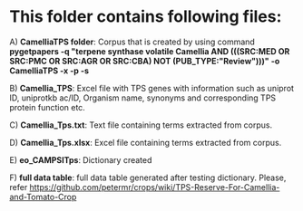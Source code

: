 # This folder contains following files:

A) **CamelliaTPS folder**: Corpus that is created by using command **pygetpapers -q "terpene synthase volatile Camellia AND (((SRC:MED OR SRC:PMC OR SRC:AGR OR SRC:CBA) NOT (PUB_TYPE:"Review")))" -o CamelliaTPS -x -p -s**

B) **Camellia_TPS**: Excel file with TPS genes with information such as uniprot ID, uniprotkb ac/ID, Organism name, synonyms and corresponding TPS protein function etc.

C) **Camellia_Tps.txt**: Text file containing terms extracted from corpus.

D) **Camellia_Tps.xlsx**: Excel file containing terms extracted from corpus.

E) **eo_CAMPSITps**: Dictionary created 

F) **full data table**: full data table generated after testing dictionary. Please, refer https://github.com/petermr/crops/wiki/TPS-Reserve-For-Camellia-and-Tomato-Crop

